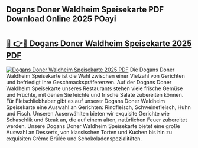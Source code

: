 ## Dogans Doner Waldheim Speisekarte PDF Download Online 2025 POayi

# <h2><a href="http://gcb1mr.nevu.top/?p=Dogans+Doner+Waldheim+Speisekarte">🔗 👉🔴 Dogans Doner Waldheim Speisekarte 2025 PDF</a></h2>

[![Dogans Doner Waldheim Speisekarte 2025 PDF](https://i.imgur.com/dBaPXMq.png)](http://gcb1mr.nevu.top/?p=Dogans+Doner+Waldheim+Speisekarte)
Die Dogans Doner Waldheim Speisekarte ist die Wahl zwischen einer Vielzahl von Gerichten und befriedigt Ihre Geschmackspräferenzen. Auf der Dogans Doner Waldheim Speisekarte unseres Restaurants stehen viele frische Gemüse und Früchte, mit denen Sie leichte und frische Salate zubereiten können. Für Fleischliebhaber gibt es auf unserer Dogans Doner Waldheim Speisekarte eine Auswahl an Gerichten: Rindfleisch, Schweinefleisch, Huhn und Fisch. Unseren Auserwählten bieten wir exquisite Gerichte wie Schaschlik und Steak an, die auf einem alten, natürlichen Feuer zubereitet werden. Unsere Dogans Doner Waldheim Speisekarte bietet eine große Auswahl an Desserts, von klassischen Torten und Kuchen bis hin zu exquisiten Crème Brûlée und Schokoladenspezialitäten.
